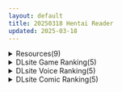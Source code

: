 ```yaml
---
layout: default
title: 20250318 Hentai Reader
updated: 2025-03-18
---
```


<details class='content-parent'>
<summary>
Resources(9)
</summary>
<details class='content-child'>
<summary>
<span class='rss-title'> [ADV/官中][250304][Qruppo]变态监狱 HENPRI: HENTAI PRISON ヘンタイ・プリズン 全CG PC[6G/百度] </span> <a class='rss-link' href='https://gmgard.com/gm128849' target='_blank'>&nbsp;</a>
<div class='rss-published'> 🕛 20250317 16:19:26</div>
</summary>
<img src="https://p.inari.site/usr/804/67d8219085954.jpg" /><br /><p>[ADV/官中]变态监狱&nbsp;HENPRI: HENTAI PRISON&nbsp;ヘンタイ・プリズン&nbsp;全CG PC[6G/百度]</p>
</details>
<details class='content-child'>
<summary>
<span class='rss-title'> [SLG/内嵌机翻][RJ01217516][SOUTH TREE]背德的冲动 背徳の衝動 Ver1.10 全CG PC[1G/百度] </span> <a class='rss-link' href='https://gmgard.com/gm128847' target='_blank'>&nbsp;</a>
<div class='rss-published'> 🕛 20250317 16:19:26</div>
</summary>
<img src="https://p.inari.site/usr/804/67d82185bb320.jpg" /><br /><p>[SLG/内嵌机翻]背德的冲动 背徳の衝動 Ver1.10 全CG PC[1G/百度]</p>
</details>
<details class='content-child'>
<summary>
<span class='rss-title'> [彩虹社报][藤崎ひかり] 名取〇な[なかよしラブラブSEX][FANBOX] </span> <a class='rss-link' href='https://gmgard.com/gm128845' target='_blank'>&nbsp;</a>
<div class='rss-published'> 🕛 20250317 16:16:17</div>
</summary>
<img src="https://static.gmgard.us/Images/upload/35745172052128054.jpg" /><br /><p>超市茄子！</p>
</details>
<details class='content-child'>
<summary>
<span class='rss-title'> [彩虹社报]World Line Movement 世界線變動  (にじさんじ) </span> <a class='rss-link' href='https://gmgard.com/gm128846' target='_blank'>&nbsp;</a>
<div class='rss-published'> 🕛 20250317 16:09:54</div>
</summary>
<img src="https://static.gmgard.us/Images/upload/3573172056358027.jpg" /><br /><p>lzmt还是...能打的呀！</p>
</details>
<details class='content-child'>
<summary>
<span class='rss-title'> [P站ID=30057736][わのねこ] fanbox 合集至25.2[300M] </span> <a class='rss-link' href='https://gmgard.com/gm128850' target='_blank'>&nbsp;</a>
<div class='rss-published'> 🕛 20250317 15:01:54</div>
</summary>
<img src="https://static.gmgard.us/Images/upload/5951172301543387.jpg" /><br /><p>依然是萝莉题材画师，看的约稿的人不少。除了约的都收录了</p>
</details>
<details class='content-child'>
<summary>
<span class='rss-title'> [同人动画] shaggy SUSU 大佬 动画图片作品合集至25.3 [48G][fanbox] </span> <a class='rss-link' href='https://gmgard.com/gm128848' target='_blank'>&nbsp;</a>
<div class='rss-published'> 🕛 20250317 13:59:02</div>
</summary>
<img src="https://static.gmgard.us/Images/upload/93391172159025112.jpg" /><br /><p>天天做分流攒出来的，包含了ASMR的拆分。就是速度有点慢，想一个月两更</p>
</details>
<details class='content-child'>
<summary>
<span class='rss-title'> [机翻][RJ01356724][D5] 堕落した世界の執行人 </span> <a class='rss-link' href='https://gmgard.com/gm128844' target='_blank'>&nbsp;</a>
<div class='rss-published'> 🕛 20250317 11:15:46</div>
</summary>
<img src="https://static.gmgard.us/Images/upload/19066171719238839.jpg" /><br /><p>故事梗概
人类与魅魔对立的都市——圣·巴斯。
在这座光鲜繁荣的城市背后，魅魔的甜美而危险的诱惑正侵蚀着人们。
失去双亲并在孤儿院长大的你，作为教会的“执行人”，选择了与可恨的魅魔战斗的道路。
然而，欲望与使命复杂地纠缠在一起，不知不觉中，你被卷入了动摇世界的巨大阴谋的漩涡之中……
在甜蜜的诱惑与危险的阴谋交织的背景下，为了守护人们，你能保持理性，并贯彻自己的使命吗？
这款作品是本社团的处女作《堕落</p>
</details>
<details class='content-child'>
<summary>
<span class='rss-title'> 【R3512】[スタジオOMO] omoani–水たまりのできる朝— </span> <a class='rss-link' href='https://blog.reimu.net/archives/108511' target='_blank'>&nbsp;</a>
<div class='rss-published'> 🕛 20250317 08:00:04</div>
</summary>
大家好，我是每周一才出现的御所隐藏人物小二酱。（小一的混沌人格。） 介绍一部2015年的古老的LIVE2D动画 &#8230; <a class="more-link" href="https://blog.reimu.net/archives/108511">继续阅读<span class="screen-reader-text">【R3512】[スタジオOMO] omoani&#8211;水たまりのできる朝—</span></a>
</details>
<details class='content-child'>
<summary>
<span class='rss-title'> 【S4758】[美遊] 蒼色輪廻 AI翻译版 </span> <a class='rss-link' href='https://blog.reimu.net/archives/108519' target='_blank'>&nbsp;</a>
<div class='rss-published'> 🕛 20250317 05:00:29</div>
</summary>
继续补美游的老东西,话说牛奶投没投过这玩意来着？株式会社美游于2004年发售的ADV作品，画风不错，个人很喜欢 &#8230; <a class="more-link" href="https://blog.reimu.net/archives/108519">继续阅读<span class="screen-reader-text">【S4758】[美遊] 蒼色輪廻 AI翻译版</span></a>
</details>

</details>
<details class='content-parent'>
<summary>
DLsite Game Ranking(5)
</summary>
<details class='content-child'>
<summary>
<span class='rss-title'> EMERALD TREASURE -欲望に汚される探索者- [アイオライト] </span> <a class='rss-link' href='https://www.dlsite.com/maniax/work/=/product_id/RJ01324400.html' target='_blank'>&nbsp;</a>
<div class='rss-published'> 🕛 20250318 13:16:25</div>
</summary>
<img src ="http://img.dlsite.jp/modpub/images2/work/doujin/RJ01325000/RJ01324400_img_main.jpg"/><br/>名うてのトレジャーハンターがお宝求めてダンジョンへ!戦闘エロ・敗北エロ・イベントエロ満載のエロRPG!戦闘エロはすべてアニメーション。Hシーンはボイスあり!基本CG30
</details>
<details class='content-child'>
<summary>
<span class='rss-title'> 満車率300% 3≒ [ベルゼブブ] </span> <a class='rss-link' href='https://www.dlsite.com/maniax/work/=/product_id/RJ01347095.html' target='_blank'>&nbsp;</a>
<div class='rss-published'> 🕛 20250318 13:16:25</div>
</summary>
<img src ="http://img.dlsite.jp/modpub/images2/work/doujin/RJ01348000/RJ01347095_img_main.jpg"/><br/>満車率300%の失楽園へようこそ
</details>
<details class='content-child'>
<summary>
<span class='rss-title'> 【中英日韩】妻子是自愿NTR 纯爱？复仇？ [azucat] </span> <a class='rss-link' href='https://www.dlsite.com/maniax/work/=/product_id/RJ01323899.html' target='_blank'>&nbsp;</a>
<div class='rss-published'> 🕛 20250318 13:16:25</div>
</summary>
<img src ="http://img.dlsite.jp/modpub/images2/work/doujin/RJ01324000/RJ01323899_img_main.jpg"/><br/>通过各种事件和迷你游戏来提高好感度和淫乱度，来勾引人妻和女警吧。故事分为纯爱路线和复仇路线。
</details>
<details class='content-child'>
<summary>
<span class='rss-title'> 姫ハ運命ニ呻吟ヘリ Destined Damsel In Distress [エーギグ・エーレ・ファウンデーション] </span> <a class='rss-link' href='https://www.dlsite.com/maniax/work/=/product_id/RJ01345747.html' target='_blank'>&nbsp;</a>
<div class='rss-published'> 🕛 20250318 13:16:25</div>
</summary>
<img src ="http://img.dlsite.jp/modpub/images2/work/doujin/RJ01346000/RJ01345747_img_main.jpg"/><br/>拘束えっち!  ギチギチに縛られた姫騎士がLive2Dでもがく。 猿轡ボイス & 拘束えっち!  ”バトルヒロインのアクションをバイブ責めで妨害する”というあのシチュをゲーム化。そして拘束えっち!
</details>
<details class='content-child'>
<summary>
<span class='rss-title'> PINK LIGHT 淫辱エロトラップダンジョン [馬師村] </span> <a class='rss-link' href='https://www.dlsite.com/maniax/work/=/product_id/RJ01267758.html' target='_blank'>&nbsp;</a>
<div class='rss-published'> 🕛 20250318 13:16:25</div>
</summary>
<img src ="http://img.dlsite.jp/modpub/images2/work/doujin/RJ01268000/RJ01267758_img_main.jpg"/><br/>ダンジョンに潜むエロトラップをかいくぐり(ひっかかり)ながら敵を倒せ!エロトラップアクション!
</details>

</details>
<details class='content-parent'>
<summary>
DLsite Voice Ranking(5)
</summary>
<details class='content-child'>
<summary>
<span class='rss-title'> 言葉は分からないが、やたら耳かきが上手い部族に捕まった。 [STUDIO ORBIT ASMR] </span> <a class='rss-link' href='https://www.dlsite.com/maniax/work/=/product_id/RJ01353912.html' target='_blank'>&nbsp;</a>
<div class='rss-published'> 🕛 20250318 13:16:27</div>
</summary>
<img src ="http://img.dlsite.jp/modpub/images2/work/doujin/RJ01354000/RJ01353912_img_main.jpg"/><br/>何語か分かった方は、多分私と同世代です。
</details>
<details class='content-child'>
<summary>
<span class='rss-title'> ✅3/23まで限定特典付き✅【ルート分岐あり】貴方を大好きなKカップ爆乳グラドル有名コスプレイヤーの純愛誘惑で逆NTRオフパコ交尾する音声【優越感煽り×心情代弁】 [おいしいおこめ] </span> <a class='rss-link' href='https://www.dlsite.com/maniax/work/=/product_id/RJ01348431.html' target='_blank'>&nbsp;</a>
<div class='rss-published'> 🕛 20250318 13:16:27</div>
</summary>
<img src ="http://img.dlsite.jp/modpub/images2/work/doujin/RJ01349000/RJ01348431_img_main.jpg"/><br/>「彼女さんにはヒミツですよ…♪」Kカップの人気グラドルレイヤー(CV:御子柴泉)が大好きなあなた(先生)を幸せにするべく逆NTRする純愛男性受け音声最新作!今作は我慢成功or失敗でルート分岐あり!主なシチュ:バストサイズ申告/囁きたっぷり/手コキ/耳舐め/「イケ」命令/淫語責め/心情代弁/フェラチオ/口内射精/筆下ろし/騎乗位/逆レ○プ/中出し/逆NTR/乳首責め/パイズリ/乳内射精/好き連呼/カウントダウン【KU100】
</details>
<details class='content-child'>
<summary>
<span class='rss-title'> 【期間限定55円】総勢8名!素人女性に〝フェラ抜き〟を頼んでみたら…<KU100> [性為の戯れ] </span> <a class='rss-link' href='https://www.dlsite.com/maniax/work/=/product_id/RJ01354136.html' target='_blank'>&nbsp;</a>
<div class='rss-published'> 🕛 20250318 13:16:27</div>
</summary>
<img src ="http://img.dlsite.jp/modpub/images2/work/doujin/RJ01355000/RJ01354136_img_main.jpg"/><br/>総勢8名の素人女性に突撃要求!もしフェラ抜きを頼んだらシテくれる?シテくれない?もしくは…それ以上?【CV:杏仁らいち様、山田じぇみ子様、乙倉ゅい様、餅梨あむ様、秋野かえで様、風鈴みすず様、御子柴泉様、西瓜すいか様】
</details>
<details class='content-child'>
<summary>
<span class='rss-title'> ✅3/17まで限定7特典!✅巨乳先輩OLがチンカス汚ちんぽに媚び媚びご奉仕してくれる新入社員研修♡【KU100】 [ホロクサミドリ] </span> <a class='rss-link' href='https://www.dlsite.com/maniax/work/=/product_id/RJ01349189.html' target='_blank'>&nbsp;</a>
<div class='rss-published'> 🕛 20250318 13:16:27</div>
</summary>
<img src ="http://img.dlsite.jp/modpub/images2/work/doujin/RJ01350000/RJ01349189_img_main.jpg"/><br/>【KU100】CV柚木つばめ様/大山チロル様 2人のお姉さんOLがチンカス汚ちんぽにご奉仕してくれるお話です。 W耳舐め手コキ/耳元解説/チン皮剥き/チン嗅ぎ/チンカスお掃除フェラ/口内射精/処女セックス/ファーストキス/キスハメ/オホ声連発/素股痴○/唾液交換/ストッキング素股/処女アナルセックス/夫婦の寝室で不倫セックス/ダブルパイズリ/ザーメン奪い合いレズキス/Wハメ媚び求愛ケツ振りダンス/人妻に托卵中出しアクメetc…
</details>
<details class='content-child'>
<summary>
<span class='rss-title'> 【早期購入特典付き】“近親相○許可証”により、あなたにぐいぐい来られてプロポーズおまんこで純愛ラブ堕ちさせられる、“現役アイドル”ママ【バイノーラル】 [防鯖潤滑剤] </span> <a class='rss-link' href='https://www.dlsite.com/maniax/work/=/product_id/RJ01355219.html' target='_blank'>&nbsp;</a>
<div class='rss-published'> 🕛 20250318 13:16:27</div>
</summary>
<img src ="http://img.dlsite.jp/modpub/images2/work/doujin/RJ01356000/RJ01355219_img_main.jpg"/><br/>“血の繋がった実のママ”と結婚できる、『近親相○許可証』が発行されました♪ あまあまママとプロポーズおまんこ♪
</details>

</details>
<details class='content-parent'>
<summary>
DLsite Comic Ranking(5)
</summary>
<details class='content-child'>
<summary>
<span class='rss-title'> 距離感がバグってる義妹が一生イチャラブしてくる [聖華快楽書店] </span> <a class='rss-link' href='https://www.dlsite.com/maniax/work/=/product_id/RJ01291565.html' target='_blank'>&nbsp;</a>
<div class='rss-published'> 🕛 20250318 13:16:29</div>
</summary>
<img src ="http://img.dlsite.jp/modpub/images2/work/doujin/RJ01292000/RJ01291565_img_main.jpg"/><br/>巨乳でダウナーな義妹が義兄にひたすらイチャラブしてくる話
</details>
<details class='content-child'>
<summary>
<span class='rss-title'> お隣の双子は闇組織に肉体改造された元正義戦隊メンバーでした [F.W.ZHolic] </span> <a class='rss-link' href='https://www.dlsite.com/maniax/work/=/product_id/RJ01358208.html' target='_blank'>&nbsp;</a>
<div class='rss-published'> 🕛 20250318 13:16:29</div>
</summary>
<img src ="http://img.dlsite.jp/modpub/images2/work/doujin/RJ01359000/RJ01358208_img_main.jpg"/><br/>百合が好きなOLが、隣に住む双子の秘密を偶然に発見してしまう。そして、双子が彼女に秘密を守らせる方法は...(日本語版と中国語版のファイルを含む)
</details>
<details class='content-child'>
<summary>
<span class='rss-title'> 戦姫バッドエンド -炎髪勝ち気ヒロイン無様敗北CG集- [妄想Caution] </span> <a class='rss-link' href='https://www.dlsite.com/maniax/work/=/product_id/RJ01355083.html' target='_blank'>&nbsp;</a>
<div class='rss-published'> 🕛 20250318 13:16:29</div>
</summary>
<img src ="http://img.dlsite.jp/modpub/images2/work/doujin/RJ01356000/RJ01355083_img_main.jpg"/><br/>炎髪で勝ち気な格闘家強キャラヒロインが、本来なら絶対に負けない・負けてしまったら物語が台無しになるような格下雑魚敵に敗北して無様を晒すCG集。
</details>
<details class='content-child'>
<summary>
<span class='rss-title'> はじめての触手生活 [七味まんぼう] </span> <a class='rss-link' href='https://www.dlsite.com/maniax/work/=/product_id/RJ01342406.html' target='_blank'>&nbsp;</a>
<div class='rss-published'> 🕛 20250318 13:16:29</div>
</summary>
<img src ="http://img.dlsite.jp/modpub/images2/work/doujin/RJ01343000/RJ01342406_img_main.jpg"/><br/>触手をペットとして飼われることが当たり前になった世界で初めての触手エッチにドハマりしてしまう女の子のお話
</details>
<details class='content-child'>
<summary>
<span class='rss-title'> 人格排泄!JK鬼アクメ [JKぱすた] </span> <a class='rss-link' href='https://www.dlsite.com/maniax/work/=/product_id/RJ01344111.html' target='_blank'>&nbsp;</a>
<div class='rss-published'> 🕛 20250318 13:16:29</div>
</summary>
<img src ="http://img.dlsite.jp/modpub/images2/work/doujin/RJ01345000/RJ01344111_img_main.jpg"/><br/>ヒロインの桜木美雪は、ある日突然連れ去られ、薬で人格排泄させられた挙句、従順な肉奴○になるまで何度も強○絶頂をさせられてしまう。
</details>

</details>
